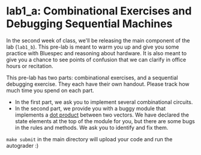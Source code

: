 # lab1_a: Combinational Exercises and Debugging Sequential Machines

In the second week of class, we'll be releasing the main component of the lab (`lab1_b`). This pre-lab is meant to warm you up and give you some practice with Bluespec and reasoning about hardware. It is also meant to give you a chance to see points of confusion that we can clarify in office hours or recitation.

This pre-lab has two parts: combinational exercises, and a sequential debugging exercise. They each have their own handout. Please track how much time you spend on each part.

- In the first part, we ask you to implement several combinational circuits.
- In the second part, we provide you with a buggy module that implements a [dot product](https://en.wikipedia.org/wiki/Dot_product) between two vectors. We have declared the state elements at the top of the module for you, but there are some bugs in the rules and methods. We ask you to identify and fix them.


`make submit` in the main directory will upload your code and run the autograder :)
